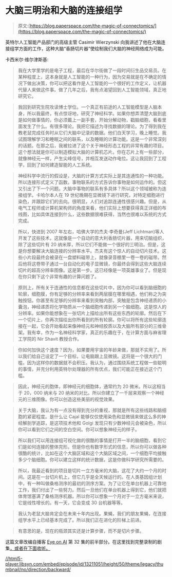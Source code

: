 # 大脑三明治和大脑的连接组学

> 原文:[https://blog.paperspace.com/the-magic-of-connectomics/](https://blog.paperspace.com/the-magic-of-connectomics/)

英特尔人工智能产品部门的高级主管 Casimir Wierzynski 向我讲述了他在大脑连接组学方面的工作，这种大脑“香肠切片器”使绘制我们大脑的神经网络成为可能。

卡西米尔·维尔津斯基:

> 我在大学里学的是电子工程，最后在华尔街做了一段时间衍生品交易员。在某种程度上，这本身就是人工智能的一种行为，因为交易就是在不确定的情况下做出决策，你可以把这看作是人工智能的一个很好的工作定义，让机器代替人来做这件事。做了几年之后，我有点渴望回到人工智能领域，真正地研究它。

> 我回到研究生院攻读博士学位。一个真正有前途的人工智能模型是人脑本身，所以我最终，有点惊讶地，研究了神经科学。如果你想弄清楚大脑到底是如何做事情的，你必须戴上一副手套，开始分解动物，戳脑细胞，看看里面发生了什么。有很多理论。我把它描述为寻找数据的理论。为了得到我在教老鼠完成任务时从它们大脑中记录的数据。他们白天学习，晚上睡觉。我试图理解学习和睡眠之间的联系，以及睡眠的计算功能。这是一个非常深刻的话题。在那之后，我被拉进了这个关于神经形态工程的非常有趣的项目。这个想法就是你可以制造模拟大脑的计算机芯片。你在芯片上有一些部分，就像神经元一样，产生尖峰信号，并相互发送动作电位。这让我回到了工程学，回到了如何建造智能的人工系统。

> 神经科学中流行的假设是，大脑的计算方式实际上是其连通性的一种功能。所以连接形式定义了函数。事物联系的方式告诉你事物是如何运作的。但这又引出了下一个问题。大脑中事物的联系有多具体？所以这个领域被称为连接组学。卡哈尔本人在 19 世纪晚期在显微镜下进行研究，对特定细胞进行染色，并跟踪它们的去向。很明显，人们对追踪连通性很感兴趣。但是，从电气工程师或计算机架构师的角度来看，他们实际上想要获得真正详细的布线图，比如具体连接到什么，这些数据很难获得，当然也很难以系统的方式完成。

> 所以，快进到 2007 年左右，哈佛大学的杰夫·李奇曼(Jeff Lichtman)等人开发了这些技术，这就像是一个自动的意大利香肠切片器，用来切脑组织，除了这些切片有 20 纳米厚，所以它们不能做一个很好的三明治。但是，这是你想要解决大脑连接的分辨率水平。杰夫有这个惊人的自动切片技术。这些小片段最终会被录在一盘塑料磁带上，就像录音棚里一卷一卷的磁带。然后他将这卷带子通过一台自动化的电子显微镜，你最终会得到这些大脑连续切片的超高分辨率图像。这是第一步。这已经像是一项英雄事业了。但是现在你只剩下这个非常有趣的计算问题了。

> 原则上，所有关于连通性的信息都在这些切片中，因为你可以看到脑细胞的轮廓，细胞膜，你有足够的分辨率来看到两层膜在哪里相遇，他们称之为突触按钮。你甚至有足够的分辨率来看到突触内部，突触是包含神经递质的小囊泡，神经递质将化学物质从一个脑细胞传递到另一个脑细胞。这是惊人的分辨率。如果你能想象在一张切片上描绘出所有这些东西的轮廓。然后在下一个切片上，你再次描绘出你所看到的所有轮廓。你可以将所有这些轮廓连接在一起，它会开始看起来像神经元和神经胶质以及大脑所有部分的三维骨架。我有幸，作为一名神经科学家，真正的乐趣在于，在计算方面与麻省理工学院的 Nir Shavit 教授合作。

> 你如何加快这个速度？因为，如果要用宇宙的年龄来做，那就不实用了。所以我们给自己设定了一个目标，让电脑跟上显微镜。这将是一个很大的门槛，因为这样你的数据就不会积压。我认为，通过围绕系统工程做一些聪明的事情，并充分利用英特尔处理器的所有优点，我们可能正在接近这个门槛。

> 因此，神经元的胞体，即神经元的细胞体，通常约为 20 微米。所以这相当于 20，000 纳米与 20 纳米的对比。所以你建立了一千层来观察一个神经元的三维图像。你可以创造这些美丽的视觉效果。

> 关于大脑，我认为有一点没有得到充分的重视，那就是所有这些线路和脑细胞的紧密程度。是什么让 Cajal 能够仅仅使用染色和显微镜来做这么多的神经解剖学追踪，是这项技术他和 Golgi 发现只有少数神经元会被染色，所以你可以看到它们之间的空白空间。你可以想象神经元的样子。

> 所以我们可以用连接组可视化做的很酷的事情是打开一半的脑细胞，看到它们是如何连接的整体完形。但是你也有数字形式的信息，所以你可以做各种很酷的统计，比如在这个大脑区域和这个大脑区域之间，一个细胞平均接触多少个脑细胞。你可以建立这样的统计数据，这是你做科学研究所需要的。

> 所以，我最近看到的项目是切片一立方毫米的大脑，这花了大约一个月的时间。这是在一台切片机上，但它几乎是全天候运行的。在人类基因组计划中，有一种叫做桑格测序的最初的测序方案。为了让它在单台机器上可靠地工作，我们付出了一些努力。然后一旦他们在单台机器上得到它，他们就把体育馆塞满了桑格测序机器。所以你可以想象一个月对于一立方毫米来说，它是线性增长的。有一天，它会变成 30 台机器等等。

> 我认为老鼠大脑肯定会在未来十年内出现。果蝇，我们的朋友果蝇，在连接组学水平上已经基本完成了。所以我们正在进化的阶梯上前进。

> 有意思的是，现在的瓶颈其实还是计算步骤，而不是切片步骤。

这篇文章改编自播客 [Eye on AI](https://www.eye-on.ai/podcast-032) 第 32 集的前半部分。在这里找到完整录制的剧集[，或者在下面收听。](https://www.eye-on.ai/podcast-032)

[//html5-player.libsyn.com/embed/episode/id/13211051/height/50/theme/legacy/thumbnail/no/direction/backward/](//html5-player.libsyn.com/embed/episode/id/13211051/height/50/theme/legacy/thumbnail/no/direction/backward/)